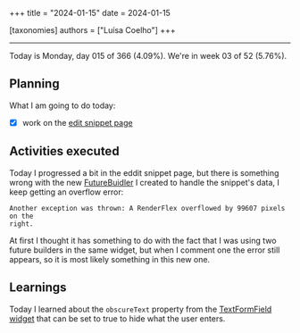 +++
title = "2024-01-15"
date = 2024-01-15

[taxonomies]
authors = ["Luísa Coelho"]
+++

---

Today is Monday, day 015 of 366 (4.09%). We're in week 03 of 52 (5.76%).

## Planning

What I am going to do today:

- [x] work on the [edit snippet page](https://github.com/OmnicodeSolutions/luisa_drf_flutter_client/blob/main/lib/edit_snippet.dart)

## Activities executed

Today I progressed a bit in the eddit snippet page, but there is something wrong with the new [FutureBuidler](https://api.flutter.dev/flutter/widgets/FutureBuilder-class.html) I created to handle the snippet's data, I keep getting an overflow error:

```
Another exception was thrown: A RenderFlex overflowed by 99607 pixels on the
right.
```

At first I thought it has something to do with the fact that I was using two future builders in the same widget, but when I comment one the error still appears, so it is most likely something in this new one.

## Learnings

Today I learned about the `obscureText` property from the [TextFormField widget](https://api.flutter.dev/flutter/material/TextFormField-class.html?gclid=CjwKCAiAzJOtBhALEiwAtwj8tq6jtgEzDnoNaigpXJBHKhCQPJ8vhltU22yAokPM9lo7AcPMqCzHehoCINEQAvD_BwE&gclsrc=aw.ds) that can be set to true to hide what the user enters.
